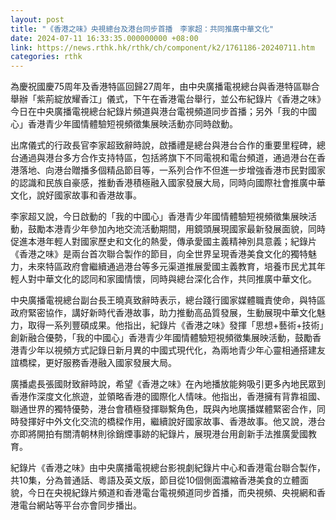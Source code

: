 ```yaml
---
layout: post
title: "《香港之味》央視總台及港台同步首播　李家超：共同推廣中華文化"
date: 2024-07-11 16:33:35.000000000 +08:00
link: https://news.rthk.hk/rthk/ch/component/k2/1761186-20240711.htm
categories: rthk
---
```


為慶祝國慶75周年及香港特區回歸27周年，由中央廣播電視總台與香港特區聯合舉辦「紫荊綻放耀香江」儀式，下午在香港電台舉行，並公布紀錄片《香港之味》今日在中央廣播電視總台紀錄片頻道與港台電視頻道同步首播；另外「我的中國心」香港青少年國情體驗短視頻徵集展映活動亦同時啟動。

出席儀式的行政長官李家超致辭時說，啟播禮是總台與港台合作的重要里程碑，總台通過與港台多方合作支持特區，包括將旗下不同電視和電台頻道，通過港台在香港落地、向港台贈播多個精品節目等，一系列合作不但進一步增強香港市民對國家的認識和民族自豪感，推動香港積極融入國家發展大局，同時向國際社會推廣中華文化，說好國家故事和香港故事。

李家超又說，今日啟動的「我的中國心」香港青少年國情體驗短視頻徵集展映活動，鼓勵本港青少年參加內地交流活動期間，用鏡頭展現國家最新發展面貌，同時促進本港年輕人對國家歷史和文化的熱愛，傳承愛國主義精神別具意義；紀錄片《香港之味》是兩台首次聯合製作的節目，向全世界呈現香港美食文化的獨特魅力，未來特區政府會繼續通過港台等多元渠道推展愛國主義教育，培養市民尤其年輕人對中華文化的認同和家國情懷，同時與總台深化合作，共同推廣中華文化。

中央廣播電視總台副台長王曉真致辭時表示，總台踐行國家媒體職責使命，與特區政府緊密協作，講好新時代香港故事，助力推動高品質發展，生動展現中華文化魅力，取得一系列豐碩成果。他指出，紀錄片《香港之味》發揮「思想+藝術+技術」創新融合優勢，「我的中國心」香港青少年國情體驗短視頻徵集展映活動，鼓勵香港青少年以視頻方式記錄日新月異的中國式現代化，為兩地青少年心靈相通搭建友誼橋樑，更好服務香港融入國家發展大局。

廣播處長張國財致辭時說，希望《香港之味》在內地播放能夠吸引更多內地民眾到香港作深度文化旅遊，並領略香港的國際化人情味。他指出，香港擁有背靠祖國、聯通世界的獨特優勢，港台會積極發揮聯繫角色，既與內地廣播媒體緊密合作，同時發揮好中外文化交流的橋樑作用，繼續說好國家故事、香港故事。他又說，港台亦即將開拍有關清朝林則徐銷煙事跡的紀錄片，展現港台用創新手法推廣愛國教育。

紀錄片《香港之味》由中央廣播電視總台影視劇紀錄片中心和香港電台聯合製作，共10集，分為普通話、粵語及英文版，節目從10個側面濃縮香港美食的立體面貌，今日在央視紀錄片頻道和香港電台電視頻道同步首播，而央視頻、央視網和香港電台網站等平台亦會同步播出。
